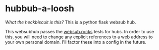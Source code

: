 # hubbub-a-loosh

*What the heckbiscuit is this?* 
This is a python flask websub hub.

This websubhub passes the [websub.rocks](http://websub.rocks) tests for hubs. In order to use this, you will need to change any explicit references to a web address to your own personal domain. I'll factor these into a config in the future.
